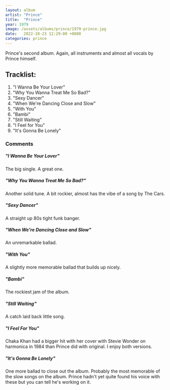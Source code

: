```yaml
---
layout: album
artist: "Prince"
title:  "Prince"
year: 1979
image: /assets/albums/prince/1979-prince.jpg
date:   2022-10-23 12:29:00 +0800
categories: prince
---
```

Prince's second album. Again, all instruments and almost all vocals by Prince himself.  

## Tracklist:

1.	"I Wanna Be Your Lover"
2.	"Why You Wanna Treat Me So Bad?"
3.	"Sexy Dancer"
4.	"When We're Dancing Close and Slow"
5.	"With You"
6.	"Bambi"
7.	"Still Waiting"
8.	"I Feel for You"
9.	"It's Gonna Be Lonely"

### Comments

##### "I Wanna Be Your Lover"

The big single. A great one.

##### "Why You Wanna Treat Me So Bad?"

Another solid tune. A bit rockier, almost has the vibe of a song by The Cars.

##### "Sexy Dancer"

A straight up 80s tight funk banger.

##### "When We're Dancing Close and Slow"

An unremarkable ballad.

##### "With You"

A slightly more memorable ballad that builds up nicely.

##### "Bambi"

The rockiest jam of the album.

##### "Still Waiting"

A catch laid back little song.

##### "I Feel For You"

Chaka Khan had a bigger hit with her cover with Stevie Wonder on harmonica in 1984 than Prince did with original. I enjoy both versions.

##### "It's Gonna Be Lonely"

One more ballad to close out the album. Probably the most memorable of the slow songs on the album. Prince hadn't yet quite found his voice with these but you can tell he's working on it.